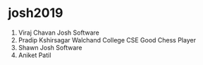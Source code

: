 # josh2019
1. Viraj Chavan
   Josh Software
2. Pradip Kshirsagar
   Walchand College 
   CSE
   Good Chess Player
3. Shawn
   Josh Software
4. Aniket Patil
